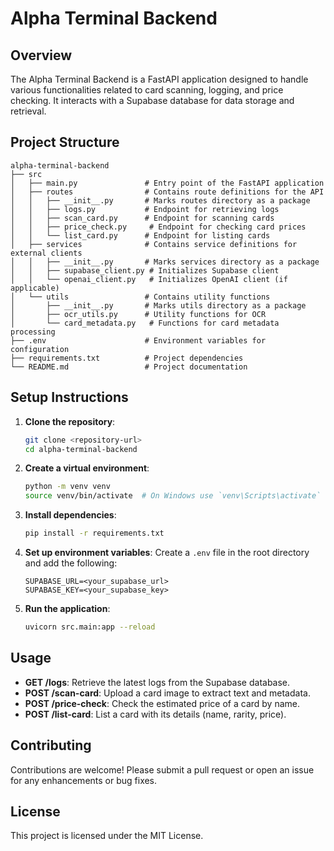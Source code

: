 # Alpha Terminal Backend

## Overview
The Alpha Terminal Backend is a FastAPI application designed to handle various functionalities related to card scanning, logging, and price checking. It interacts with a Supabase database for data storage and retrieval.

## Project Structure
```
alpha-terminal-backend
├── src
│   ├── main.py               # Entry point of the FastAPI application
│   ├── routes                # Contains route definitions for the API
│   │   ├── __init__.py       # Marks routes directory as a package
│   │   ├── logs.py           # Endpoint for retrieving logs
│   │   ├── scan_card.py      # Endpoint for scanning cards
│   │   ├── price_check.py     # Endpoint for checking card prices
│   │   └── list_card.py      # Endpoint for listing cards
│   ├── services              # Contains service definitions for external clients
│   │   ├── __init__.py       # Marks services directory as a package
│   │   ├── supabase_client.py # Initializes Supabase client
│   │   └── openai_client.py   # Initializes OpenAI client (if applicable)
│   └── utils                 # Contains utility functions
│       ├── __init__.py       # Marks utils directory as a package
│       ├── ocr_utils.py      # Utility functions for OCR
│       └── card_metadata.py   # Functions for card metadata processing
├── .env                      # Environment variables for configuration
├── requirements.txt          # Project dependencies
└── README.md                 # Project documentation
```

## Setup Instructions
1. **Clone the repository**:
   ```bash
   git clone <repository-url>
   cd alpha-terminal-backend
   ```

2. **Create a virtual environment**:
   ```bash
   python -m venv venv
   source venv/bin/activate  # On Windows use `venv\Scripts\activate`
   ```

3. **Install dependencies**:
   ```bash
   pip install -r requirements.txt
   ```

4. **Set up environment variables**:
   Create a `.env` file in the root directory and add the following:
   ```
   SUPABASE_URL=<your_supabase_url>
   SUPABASE_KEY=<your_supabase_key>
   ```

5. **Run the application**:
   ```bash
   uvicorn src.main:app --reload
   ```

## Usage
- **GET /logs**: Retrieve the latest logs from the Supabase database.
- **POST /scan-card**: Upload a card image to extract text and metadata.
- **POST /price-check**: Check the estimated price of a card by name.
- **POST /list-card**: List a card with its details (name, rarity, price).

## Contributing
Contributions are welcome! Please submit a pull request or open an issue for any enhancements or bug fixes.

## License
This project is licensed under the MIT License.